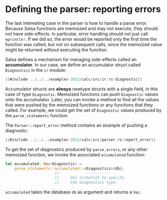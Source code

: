 # Defining the parser: reporting errors

The last interesting case in the parser is how to handle a parse error.
Because Salsa functions are memoized and may not execute, they should not have side-effects.
In particular, error handling should not just call `eprintln!`.
If we did so, the error would be reported only the first time the function was called, but not
on subsequent calls, since the memoized value might be returned without executing the function.

Salsa defines a mechanism for managing side-effects called an **accumulator**.
In our case, we define an accumulator struct called `Diagnostics` in the `ir` module:

```rust
{{#include ../../../examples-2022/calc/src/ir.rs:diagnostic}}
```

Accumulator structs are **always** newtype structs with a single field, in this case of type `Diagnostic`.
Memoized functions can _push_ `Diagnostic` values onto the accumulator.
Later, you can invoke a method to find all the values that were pushed by the memoized functions
or any functions that they called.
For example, we could get the set of `Diagnostic` values produced by the `parse_statements` function.

The `Parser::report_error` method contains an example of pushing a diagnostic:

```rust
{{#include ../../../examples-2022/calc/src/parser.rs:report_error}}
```

To get the set of diagnostics produced by `parse_errors`, or any other memoized function,
we invoke the associated `accumulated` function:

```rust
let accumulated: Vec<Diagnostic> =
    parse_statements::accumulated::<Diagnostics>(db);
                      //            -----------
                      //     Use turbofish to specify
                      //     the diagnostics type.
```

`accumulated` takes the database `db` as argument and returns a `Vec`.
